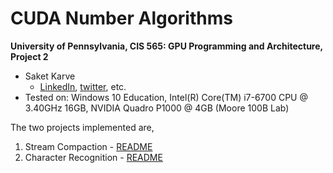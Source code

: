 CUDA Number Algorithms
======================

**University of Pennsylvania, CIS 565: GPU Programming and Architecture, Project 2**

* Saket Karve
  * [LinkedIn](https://www.linkedin.com/in/saket-karve-43930511b/), [twitter](), etc.
* Tested on:  Windows 10 Education, Intel(R) Core(TM) i7-6700 CPU @ 3.40GHz 16GB, NVIDIA Quadro P1000 @ 4GB (Moore 100B Lab)

The two projects implemented are,

1. Stream Compaction - [README](./Project2-Stream-Compaction/README.md)
2. Character Recognition - [README](./Project2-Character-Recognition/README.md)
